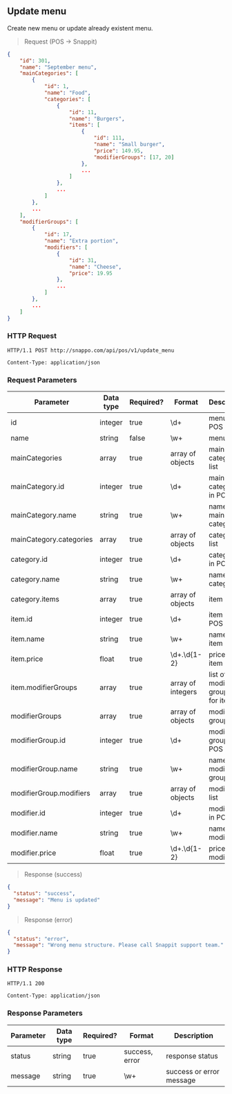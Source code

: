 ## Update menu

Create new menu or update already existent menu.

> Request (POS -> Snappit)

```json
{
    "id": 301,
    "name": "September menu",
    "mainCategories": [
        {
            "id": 1,
            "name": "Food",
            "categories": [
                {
                    "id": 11,
                    "name": "Burgers",
                    "items": [
                        {
                            "id": 111,
                            "name": "Small burger",
                            "price": 149.95,
                            "modifierGroups": [17, 20]
                        },
                        ...
                    ]
                },
                ...
            ]
        },
        ...
    ],
    "modifierGroups": [
        {
            "id": 17,
            "name": "Extra portion",
            "modifiers": [
                {
                    "id": 31,
                    "name": "Cheese",
                    "price": 19.95
                },
                ...
            ]
        },
        ...
    ]
}
```

### HTTP Request

`HTTP/1.1 POST http://snappo.com/api/pos/v1/update_menu`

`Content-Type: application/json`

### Request Parameters

Parameter | Data type | Required? | Format | Description
--------- | --------- | --------- | ------ | -----------
id | integer | true | \d+ | menu id in POS
name | string | false | \w+ | menu name
mainCategories | array | true | array of objects | main category list
mainCategory.id | integer | true | \d+ | main category id in POS
mainCategory.name | string | true | \w+ | name of main category
mainCategory.categories | array | true | array of objects | category list
category.id | integer | true | \d+ | category id in POS
category.name | string | true | \w+ | name of category
category.items | array | true | array of objects | item list
item.id | integer | true | \d+ | item id in POS
item.name | string | true | \w+ | name of item
item.price | float | true | \d+\.\d{1-2} | price of item
item.modifierGroups | array | true | array of integers | list of modifier group ids for item
modifierGroups | array | true | array of objects | modifier group list
modifierGroup.id | integer | true | \d+ | modifier group id in POS
modifierGroup.name | string | true | \w+ | name of modifier group
modifierGroup.modifiers | array | true | array of objects | modifiers list
modifier.id | integer | true | \d+ | modifier id in POS
modifier.name | string | true | \w+ | name of modifier
modifier.price | float | true | \d+\.\d{1-2} | price of modifier

> Response (success)

```json
{
  "status": "success",
  "message": "Menu is updated"
}
```

> Response (error)

```json
{
  "status": "error",
  "message": "Wrong menu structure. Please call Snappit support team."
}
```

### HTTP Response

`HTTP/1.1 200`

`Content-Type: application/json`

### Response Parameters

Parameter | Data type | Required? | Format | Description
--------- | --------- | --------- | ------ | -----------
status | string | true | success, error | response status
message | string | true | \w+ | success or error message
